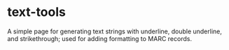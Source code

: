 # text-tools
A simple page for generating text strings with underline, double underline, and strikethrough; used for adding formatting to MARC records.
